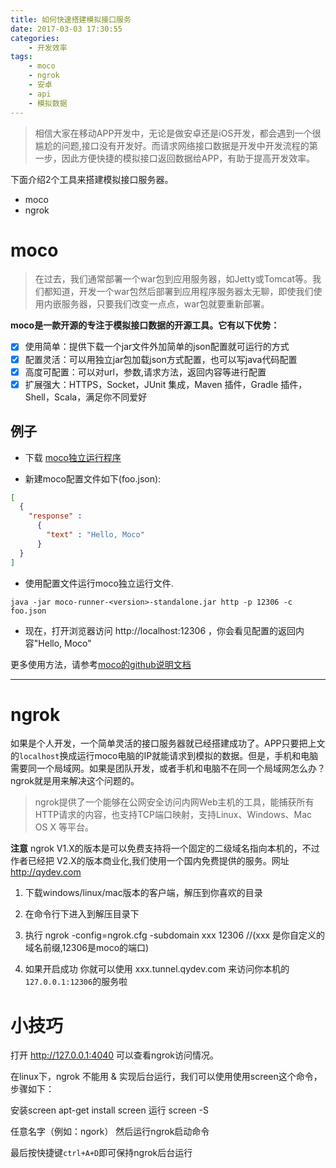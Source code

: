 ```yaml
---
title: 如何快速搭建模拟接口服务
date: 2017-03-03 17:30:55
categories:
    - 开发效率
tags:
    - moco
    - ngrok
    - 安卓
    - api
    - 模拟数据
---
```



> 相信大家在移动APP开发中，无论是做安卓还是iOS开发，都会遇到一个很尴尬的问题,接口没有开发好。而请求网络接口数据是开发中开发流程的第一步，因此方便快捷的模拟接口返回数据给APP，有助于提高开发效率。

下面介绍2个工具来搭建模拟接口服务器。

- moco
- ngrok


# moco 
> 在过去，我们通常部署一个war包到应用服务器，如Jetty或Tomcat等。我们都知道，开发一个war包然后部署到应用程序服务器太无聊，即使我们使用内嵌服务器，只要我们改变一点点，war包就要重新部署。  

 **moco是一款开源的专注于模拟接口数据的开源工具。它有以下优势：**
- [x] 使用简单：提供下载一个jar文件外加简单的json配置就可运行的方式
- [x] 配置灵活：可以用独立jar包加载json方式配置，也可以写java代码配置
- [x] 高度可配置：可以对url，参数,请求方法，返回内容等进行配置
- [x] 扩展强大：HTTPS，Socket，JUnit 集成，Maven 插件，Gradle 插件，Shell，Scala，满足你不同爱好

## 例子
- 下载 [moco独立运行程序](https://repo1.maven.org/maven2/com/github/dreamhead/moco-runner/0.11.0/moco-runner-0.11.0-standalone.jar)

- 新建moco配置文件如下(foo.json):
```json
[
  {
    "response" :
      {
        "text" : "Hello, Moco"
      }
  }
]
```


- 使用配置文件运行moco独立运行文件.
```shell
java -jar moco-runner-<version>-standalone.jar http -p 12306 -c foo.json
```

- 现在，打开浏览器访问 http://localhost:12306 ，你会看见配置的返回内容"Hello, Moco"

更多使用方法，请参考[moco的github说明文档](https://github.com/dreamhead/moco/blob/master/moco-doc/apis.md#content)

---

# ngrok
如果是个人开发，一个简单灵活的接口服务器就已经搭建成功了。APP只要把上文的`localhost`换成运行moco电脑的IP就能请求到模拟的数据。但是，手机和电脑需要同一个局域网。如果是团队开发，或者手机和电脑不在同一个局域网怎么办？ngrok就是用来解决这个问题的。
> ngrok提供了一个能够在公网安全访问内网Web主机的工具，能捕获所有HTTP请求的内容，也支持TCP端口映射，支持Linux、Windows、Mac OS X 等平台。

**注意**
ngrok V1.X的版本是可以免费支持将一个固定的二级域名指向本机的，不过作者已经把 V2.X的版本商业化,我们使用一个国内免费提供的服务。网址 http://qydev.com

1. 下载windows/linux/mac版本的客户端，解压到你喜欢的目录

1. 在命令行下进入到解压目录下

1. 执行 ngrok -config=ngrok.cfg -subdomain xxx 12306 //(xxx 是你自定义的域名前缀,12306是moco的端口)

1. 如果开启成功 你就可以使用 xxx.tunnel.qydev.com 来访问你本机的 `127.0.0.1:12306`的服务啦

# 小技巧

 打开 http://127.0.0.1:4040 可以查看ngrok访问情况。

 在linux下，ngrok 不能用 & 实现后台运行，我们可以使用使用screen这个命令，步骤如下：

 安装screen apt-get install screen 运行 screen -S

 任意名字（例如：ngork） 然后运行ngrok启动命令

 最后按快捷键`ctrl+A+D`即可保持ngrok后台运行
